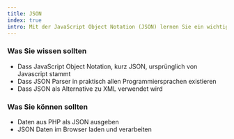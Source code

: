 ```yaml
--- 
title: JSON
index: true
intro: Mit der JavaScript Object Notation (JSON) lernen Sie ein wichtiges Austauschformat kennen.
---
```


### Was Sie wissen sollten

* Dass JavaScript Object Notation, kurz JSON,  ursprünglich von Javascript stammt
* Dass JSON Parser in praktisch allen Programmiersprachen existieren
* Dass JSON als Alternative zu XML verwendet wird

### Was Sie können sollten
* Daten aus PHP als JSON ausgeben
* JSON Daten im Browser laden und verarbeiten
